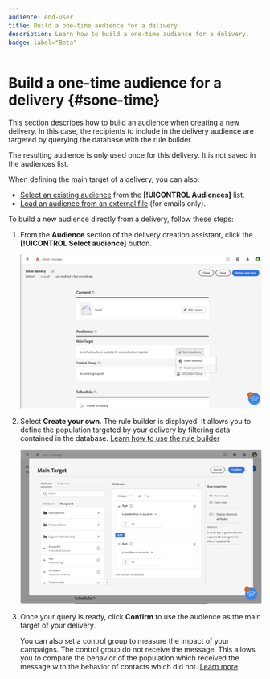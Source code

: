 ```yaml
---
audience: end-user
title: Build a one-time audience for a delivery
description: Learn how to build a one-time audience for a delivery.
badge: label="Beta" 
---
```

# Build a one-time audience for a delivery {#sone-time}

This section describes how to build an audience when creating a new delivery. In this case, the recipients to include in the delivery audience are targeted by querying the database with the rule builder.

The resulting audience is only used once for this delivery. It is not saved in the audiences list.

When defining the main target of a delivery, you can also:

* [Select an existing audience](add-audience.md) from the **[!UICONTROL Audiences]** list.
* [Load an audience from an external file](file-audience.md) (for emails only).

To build a new audience directly from a delivery, follow these steps: 

1. From the **Audience** section of the delivery creation assistant, click the **[!UICONTROL Select audience]** button.

    ![](assets/segment-builder0.png)

1. Select **Create your own**. The rule builder is displayed. It allows you to define the population targeted by your delivery by filtering data contained in the database. [Learn how to use the rule builder](segment-builder.md)

    ![](assets/segment-builder.png)

1. Once your query is ready, click **Confirm** to use the audience as the main target of your delivery.

   You can also set a control group to measure the impact of your campaigns. The control group do not receive the message. This allows you to compare the behavior of the population which received the message with the behavior of contacts which did not. [Learn more](control-group.md)
